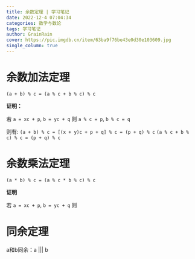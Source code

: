 ```yaml
---
title: 余数定理 | 学习笔记
date: 2022-12-4 07:04:34
categories: 数学与数论
tags: 学习笔记
author: GrainRain
cover: https://pic.imgdb.cn/item/63ba9f76be43e0d30e103609.jpg
single_column: true
---
```


# 余数加法定理

`(a + b) % c = (a % c + b % c) % c`

**证明：**

若 `a = xc + p`, `b = yc + q`
则 `a % c = p`, `b % c = q`

则有:
`(a + b) % c = [(x + y)c + p + q] % c = (p + q) % c`
`(a % c + b % c) % c = (p + q) % c`

# 余数乘法定理

`(a * b) % c = (a % c * b % c) % c`

**证明**

若 `a = xc + p`, `b = yc + q`
则

# 同余定理

a和b同余：a ||| b